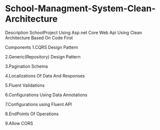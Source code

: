 # School-Managment-System-Clean-Architecture
Description
SchoolProject Using Asp.net Core Web Api Using Clean Architecture Based On Code First

Components
1.CQRS Design Pattern

2.Generic(Repository) Design Pattern

3.Pagination Schema

4.Localizations Of Data And Responses

5.Fluent Validations

6.Configurations Using Data Annotations

7.Configurations using Fluent API

8.EndPoints Of Operations

9.Allow CORS
